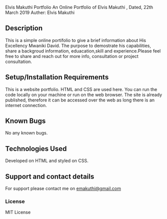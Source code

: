 Elvis Makuthi Portfolio
An Online Portfolio of Elvis Makuthi , Dated, 22th March 2019
Auther: Elvis Makuthi
## Description
This is a simple online portifolio to give a brief information about His Excellency Mwaniki David. The purpose to demostrate his capabilities, share a backgroud information, eduacation,skill and experience.Please feel free to share and reach out for more info, consultation or project consultation.
## Setup/Installation Requirements
This is a website portfolio. HTML and CSS are used here. You can run the code locally on your machine or run on the web browser. The site is already published, therefore it can be accessed over the web as long there is an internet connection.

## Known Bugs
No any known bugs.

## Technologies Used
Developed on HTML and styled on CSS.
## Support and contact details
For support please contact me on emakuthi@gmail.com
### License
MIT License